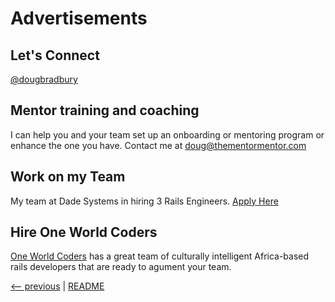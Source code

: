 # Advertisements

## Let's Connect

[@dougbradbury](twitter.com/dougbradbury)

## Mentor training and coaching

I can help you and your team set up an onboarding or mentoring program or enhance the one you have.
Contact me at doug@thementormentor.com

## Work on my Team

My team at Dade Systems in hiring 3 Rails Engineers. [Apply Here](https://dadesystems.com/careers/senior-software-engineer/)

## Hire One World Coders

[One World Coders](https://www.oneworldcoders.com/) has a great team of culturally intelligent Africa-based rails developers that are ready to agument your team.

[<-- previous](10.md) | [README](README.md)
